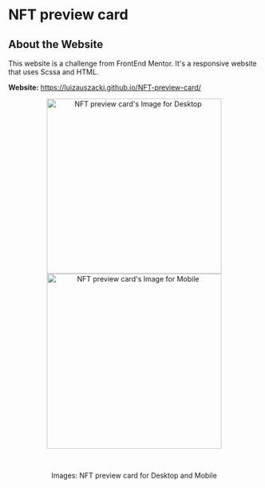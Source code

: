 # NFT preview card

## About the Website
This website is a challenge from FrontEnd Mentor.
It's a responsive website that uses Scssa and HTML.

**Website:** https://luizauszacki.github.io/NFT-preview-card/

<div align="center"> 

  <img 
    src="https://user-images.githubusercontent.com/105115163/179857841-03ce210d-1a04-4061-bb2c-2ca54a96f8f4.png" 
    height="350" 
    alt="NFT preview card's Image for Desktop">
  <img 
    src="https://user-images.githubusercontent.com/105115163/179857849-1f56eb34-e337-45ee-aac6-4330136519ab.png" 
    height="350" 
    alt="NFT preview card's Image for Mobile">
    
  <br/>
  <p>Images: NFT preview card for Desktop and Mobile</p>
</div>
